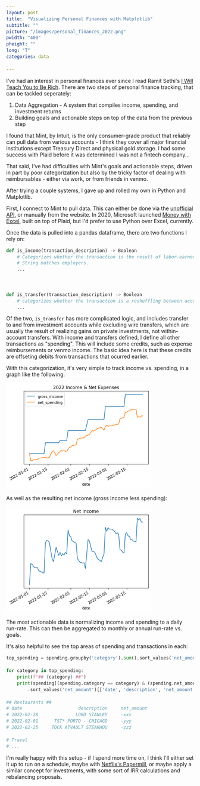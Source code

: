 ```yaml
---
layout: post
title:  "Visualizing Personal Finances with Matplotlib"
subtitle: ""
picture: "/images/personal_finances_2022.png"
pwidth: "400"
pheight: ""
long: "T"
categories: data

---
```


I've had an interest in personal finances ever since I read Ramit Sethi's [I Will Teach You to Be Rich](https://www.amazon.com/Will-Teach-You-Rich-Second-ebook/dp/B07GNXPP4P). There are two steps of personal finance tracking, that can be tackled seperately:

1. Data Aggregation - A system that compiles income, spending, and investment returns
2. Building goals and actionable steps on top of the data from the previous step

I found that Mint, by Intuit, is the only consumer-grade product that reliably can pull data from various accounts - I think they cover all major financial institutions except Treasury Direct and physical gold storage. I had some success with Plaid before it was determined I was not a fintech company...

That said, I've had difficulties with Mint's goals and actionable steps, driven in part by poor categorization but also by the tricky factor of dealing with reimbursables - either via work, or from friends in venmo.

After trying a couple systems, I gave up and rolled my own in Python and Matplotlib. 

First, I connect to Mint to pull data. This can either be done via the [unofficial API](https://github.com/mintapi/mintapi), or manually from the website. In 2020, Microsoft launched [Money with Excel](https://www.microsoft.com/en-us/microsoft-365/blog/2020/06/15/introducing-money-excel-easier-manage-finances/), built on top of Plaid, but I'd prefer to use Python over Excel, currently.

Once the data is pulled into a pandas dataframe, there are two functions I rely on:

```python
def is_income(transaction_description) -> Boolean
    # Categorizes whether the transaction is the result of labor-earned income
    # String matches employers.
    ...
   


def is_transfer(transaction_description) -> Boolean
    # categorizes whether the transaction is a reshuffling between accounts
    ...
```

Of the two, `is_transfer` has more complicated logic, and includes transfer to and from investment accounts while excluding wire transfers, which are usually the result of realizing gains on private investments, not within-account transfers. With income and transfers defined, I define all other transactions as "spending". This will include some credits, such as expense reimbursements or venmo income. The basic idea here is that these credits are offseting debits from transactions that ocurred earlier. 

With this categorization, it's very simple to track income vs. spending, in a graph like the following. 

![spend_graph](/images/personal_finances_2022.png)

As well as the resulting net income (gross income less spending):

![net income graph](/images/personal_finances_2022_net_income.png)


The most actionable data is normalizing income and spending to a daily run-rate. This can then be aggregated to monthly or annual run-rate vs. goals.

It's also helpful to see the top areas of spending and transactions in each:

```python
top_spending = spending.groupby('category').sum().sort_values('net_amount').index[:5]

for category in top_spending:
    print(f"## {category} ##")
    print(spending[(spending.category == category) & (spending.net_amount < -100)] \
        .sort_values('net_amount')[['date', 'description', 'net_amount']].head(10))

## Restaurants ##
# date                     description     net_amount
# 2022-02-28              LORD STANLEY     -xxx
# 2022-02-01      TST* PORTO - CHICAGO     -yyy
# 2022-02-25     TOCK ATVAULT STEAKHOU     -zzz

# Travel
# ...
```

I'm really happy with this setup - if I spend more time on, I think I'll either set it up to run on a schedule, maybe with [Netflix's Papermill](https://www.datacouncil.ai/hubfs/DataEngConf/Data%20Council/Slides%20SF%2019/Notebooks%20as%20Functions%20with%20papermill.pdf), or maybe apply a similar concept for investments, with some sort of IRR calculations and rebalancing proposals. 


